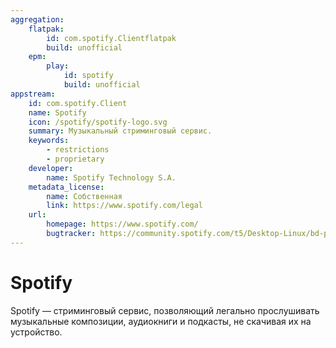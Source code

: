 ```yaml
---
aggregation:
    flatpak:
        id: com.spotify.Clientflatpak
        build: unofficial
    epm:
        play:
            id: spotify
            build: unofficial
appstream:
    id: com.spotify.Client
    name: Spotify
    icon: /spotify/spotify-logo.svg
    summary: Музыкальный стриминговый сервис.
    keywords:
        - restrictions
        - proprietary
    developer:
        name: Spotify Technology S.A.
    metadata_license:
        name: Собственная
        link: https://www.spotify.com/legal
    url:
        homepage: https://www.spotify.com/
        bugtracker: https://community.spotify.com/t5/Desktop-Linux/bd-p/desktop_linux
---
```


# Spotify

Spotify — стриминговый сервис, позволяющий легально прослушивать музыкальные композиции, аудиокниги и подкасты, не скачивая их на устройство.

<!--@include: @apps/_parts/install/content-flatpak.md-->
<!--@include: @apps/_parts/install/content-epm-play.md-->
